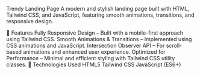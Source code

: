 Trendy Landing Page
A modern and stylish landing page built with HTML, Tailwind CSS, and JavaScript, featuring smooth animations, transitions, and responsive design.

🔹 Features
Fully Responsive Design – Built with a mobile-first approach using Tailwind CSS.
Smooth Animations & Transitions – Implemented using CSS animations and JavaScript.
Intersection Observer API – For scroll-based animations and enhanced user experience.
Optimized for Performance – Minimal and efficient styling with Tailwind CSS utility classes.
📌 Technologies Used
HTML5
Tailwind CSS
JavaScript (ES6+)

